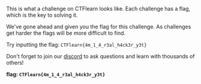This is what a challenge on CTFlearn looks like. Each challenge has a flag, which is the key to solving it.

We've gone ahead and given you the flag for this challenge. As challenges get harder the flags will be more difficult to find.

Try inputting the flag: `CTFlearn{4m_1_4_r3al_h4ck3r_y3t}`

Don't forget to join our [discord](https://discord.gg/yNHUQfJ) to ask questions and learn with thousands of others!

**flag: `CTFlearn{4m_1_4_r3al_h4ck3r_y3t}`**